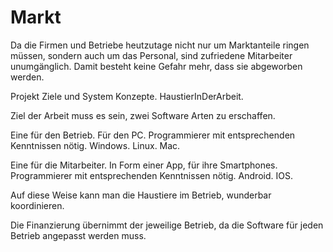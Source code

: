 # Markt

Da die Firmen und Betriebe heutzutage nicht nur um Marktanteile ringen müssen, sondern auch um das Personal, sind zufriedene Mitarbeiter unumgänglich. Damit besteht keine Gefahr mehr, dass sie abgeworben werden. 

Projekt Ziele und System Konzepte.
HaustierInDerArbeit.

Ziel der Arbeit muss es sein, zwei Software Arten zu erschaffen. 

Eine für den Betrieb. Für den PC. Programmierer mit entsprechenden Kenntnissen nötig. Windows. Linux. Mac. 

Eine für die Mitarbeiter. In Form einer App, für ihre Smartphones. Programmierer mit entsprechenden Kenntnissen nötig. Android. IOS. 

Auf diese Weise kann man die Haustiere im Betrieb, wunderbar koordinieren. 

Die Finanzierung übernimmt der jeweilige Betrieb, da die Software für jeden Betrieb angepasst werden muss. 
